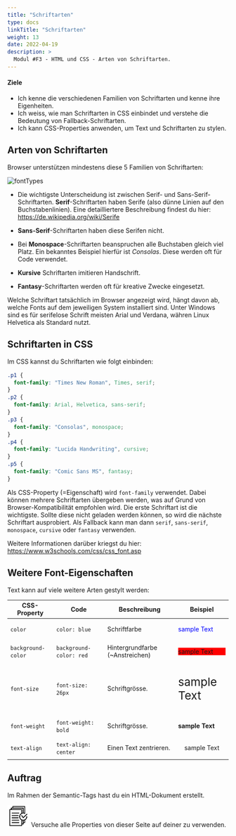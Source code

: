 ```yaml
---
title: "Schriftarten"
type: docs
linkTitle: "Schriftarten"
weight: 13
date: 2022-04-19
description: >
  Modul #F3 - HTML und CSS - Arten von Schriftarten.
---
```


#### Ziele

- Ich kenne die verschiedenen Familien von Schriftarten und kenne ihre Eigenheiten.
- Ich weiss, wie man Schriftarten in CSS einbindet und verstehe die Bedeutung von Fallback-Schriftarten.
- Ich kann CSS-Properties anwenden, um Text und Schriftarten zu stylen.

## Arten von Schriftarten

Browser unterstützen mindestens diese 5 Familien von Schriftarten:

![fontTypes](../font-types.svg "Verschiedene Font-Types")

- Die wichtigste Unterscheidung ist zwischen Serif- und Sans-Serif-Schriftarten. **Serif**-Schriftarten haben Serife (also dünne Linien auf den Buchstabenlinien). Eine detailliertere Beschreibung findest du hier: https://de.wikipedia.org/wiki/Serife

- **Sans-Serif**-Schriftarten haben diese Serifen nicht.
- Bei **Monospace**-Schriftarten beanspruchen alle Buchstaben gleich viel Platz. Ein bekanntes Beispiel hierfür ist _Consolas_. Diese werden oft für Code verwendet.
- **Kursive** Schriftarten imitieren Handschrift.
- **Fantasy**-Schriftarten werden oft für kreative Zwecke eingesetzt.

Welche Schriftart tatsächlich im Browser angezeigt wird, hängt davon ab, welche Fonts auf dem jeweiligen System installiert sind. Unter Windows sind es für serifelose Schrift meisten Arial und Verdana, währen Linux Helvetica als Standard nutzt.

## Schriftarten in CSS

Im CSS kannst du Schriftarten wie folgt einbinden:

```css
.p1 {
  font-family: "Times New Roman", Times, serif;
}
.p2 {
  font-family: Arial, Helvetica, sans-serif;
}
.p3 {
  font-family: "Consolas", monospace;
}
.p4 {
  font-family: "Lucida Handwriting", cursive;
}
.p5 {
  font-family: "Comic Sans MS", fantasy;
}
```

Als CSS-Property (=Eigenschaft) wird `font-family` verwendet. Dabei können mehrere Schriftarten übergeben werden, was auf Grund von Browser-Kompatibilität empfohlen wird. Die erste Schriftart ist die wichtigste. Sollte diese nicht geladen werden können, so wird die nächste Schriftart ausprobiert. Als Fallback kann man dann `serif`, `sans-serif`, `monospace`, `cursive` oder `fantasy` verwenden.

Weitere Informationen darüber kriegst du hier: https://www.w3schools.com/css/css_font.asp

## Weitere Font-Eigenschaften

Text kann auf viele weitere Arten gestylt werden:

| CSS-Property       | Code                    | Beschreibung                    | Beispiel                                         |
| ------------------ | ----------------------- | ------------------------------- | ------------------------------------------------ |
| `color`            | `color: blue`           | Schriftfarbe                    | <p style="color: blue">sample Text</p>           |
| `background-color` | `background-color: red` | Hintergrundfarbe (~Anstreichen) | <p style="background-color: red">sample Text</p> |
| `font-size`        | `font-size: 26px`       | Schriftgrösse.                  | <p style="font-size: 26px">sample Text</p>       |
| `font-weight`      | `font-weight: bold`     | Schriftgrösse.                  | <p style="font-weight: bold">sample Text</p>     |
| `text-align`       | `text-align: center`    | Einen Text zentrieren.          | <p style="text-align: center">sample Text</p>    |

## Auftrag

Im Rahmen der Semantic-Tags hast du ein HTML-Dokument erstellt.

![task1](/images/task.png)
Versuche alle Properties von dieser Seite auf deiner zu verwenden.
